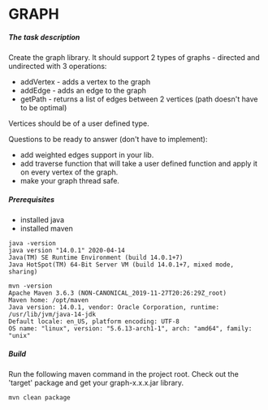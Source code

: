 # GRAPH 
##### The task description
Create the graph library. It should support 2 types of graphs - directed and undirected with 3 operations:
* addVertex - adds a vertex to the graph
* addEdge - adds an edge to the graph
* getPath - returns a list of edges between 2 vertices (path doesn't have to be optimal)    

Vertices should be of a user defined type.

Questions to be ready to answer (don't have to implement):
* add weighted edges support in your lib.
* add traverse function that will take a user defined function and apply it on every vertex of the graph.
* make your graph thread safe.  

##### Prerequisites 
* installed java
* installed maven

```
java -version
java version "14.0.1" 2020-04-14
Java(TM) SE Runtime Environment (build 14.0.1+7)
Java HotSpot(TM) 64-Bit Server VM (build 14.0.1+7, mixed mode, sharing)
```

```
mvn -version
Apache Maven 3.6.3 (NON-CANONICAL_2019-11-27T20:26:29Z_root)
Maven home: /opt/maven
Java version: 14.0.1, vendor: Oracle Corporation, runtime: /usr/lib/jvm/java-14-jdk
Default locale: en_US, platform encoding: UTF-8
OS name: "linux", version: "5.6.13-arch1-1", arch: "amd64", family: "unix"
```

##### Build
Run the following maven command in the project root. Check out the 'target' package and get your graph-x.x.x.jar library.
```
mvn clean package
```
